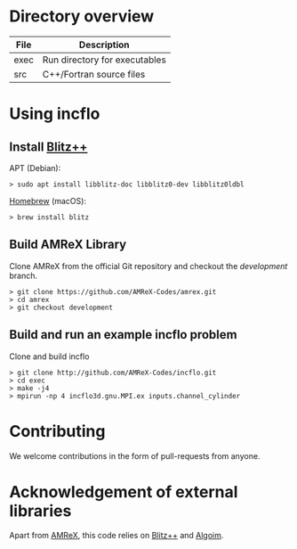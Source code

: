 # Directory overview

| File      | Description                                         |
| ----------| --------------------------------------------------- |
| exec      | Run directory for executables                       |
| src       | C++/Fortran source files                            |


# Using incflo

## Install [Blitz++](https://github.com/blitzpp/blitz/wiki)

APT (Debian):
```shell
> sudo apt install libblitz-doc libblitz0-dev libblitz0ldbl
```

[Homebrew](https://brew.sh/) (macOS):
```shell
> brew install blitz
```

## Build AMReX Library

Clone AMReX from the official Git repository and checkout the _development_ branch.
```shell
> git clone https://github.com/AMReX-Codes/amrex.git
> cd amrex
> git checkout development
```

## Build and run an example incflo problem
Clone and build incflo
```shell
> git clone http://github.com/AMReX-Codes/incflo.git
> cd exec
> make -j4
> mpirun -np 4 incflo3d.gnu.MPI.ex inputs.channel_cylinder
```

# Contributing

We welcome contributions in the form of pull-requests from anyone.  

# Acknowledgement of external libraries

Apart from 
[AMReX](https://amrex-codes.github.io/), this code relies on
[Blitz++](https://github.com/blitzpp/blitz/wiki) and
[Algoim](https://fastmath-scidac.llnl.gov/software/algoim.html). 
